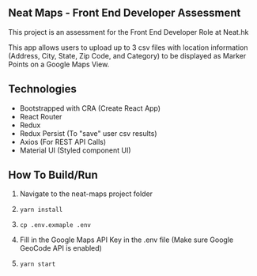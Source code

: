 ## Neat Maps - Front End Developer Assessment

This project is an assessment for the Front End Developer Role at Neat.hk

This app allows users to upload up to 3 csv files with location information (Address, City, State, Zip Code, and Category) to be displayed as Marker Points on a Google Maps View.

## Technologies

- Bootstrapped with CRA (Create React App)
- React Router
- Redux
- Redux Persist (To "save" user csv results)
- Axios (For REST API Calls)
- Material UI (Styled component UI)

## How To Build/Run

1. Navigate to the neat-maps project folder

2. ```yarn install```

3. ```cp .env.exmaple .env```

4. Fill in the Google Maps API Key in the .env file (Make sure Google GeoCode API is enabled)

5. ```yarn start```
